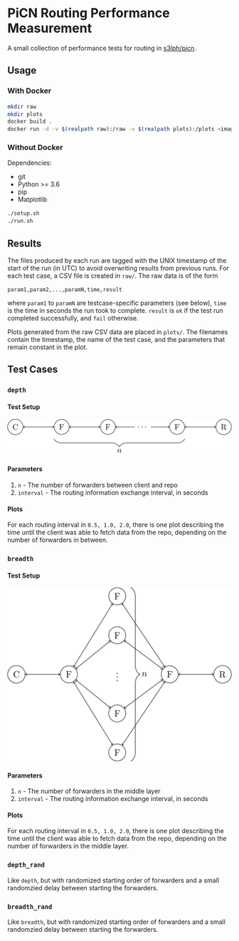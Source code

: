 # PiCN Routing Performance Measurement

A small collection of performance tests for routing in [s3lph/picn][s3lph-picn].

## Usage

### With Docker

```sh
mkdir raw
mkdir plots
docker build .
docker run -d -v $(realpath raw):/raw -v $(realpath plots):/plots <image id>
```

### Without Docker

Dependencies:

  - git
  - Python >= 3.6
  - pip
  - Matplotlib

```sh
./setup.sh
./run.sh
```

## Results

The files produced by each run are tagged with the UNIX timestamp of the start of
the run (in UTC) to avoid overwriting results from previous runs.  For each test
case, a CSV file is created in `raw/`.  The raw data is of the form

```csv
param1,param2,...,paramN,time,result
```

where `param1` to `paramN` are testcase-specific parameters (see below), `time`
is the time in seconds the run took to complete.  `result` is `ok` if the test
run completed successfully, and `fail` otherwise.

Plots generated from the raw CSV data are placed in `plots/`.  The filenames
contain the timestamp, the name of the test case, and the parameters that
remain constant in the plot.

## Test Cases

### `depth`

#### Test Setup

!["depth" test case setup](img/depth.png)

#### Parameters

1. `n` - The number of forwarders between client and repo
2. `interval` - The routing information exchange interval, in seconds

#### Plots

For each routing interval  in `0.5, 1.0, 2.0`, there is one plot describing the
time until the client was able to fetch data from the repo, depending on the
number of forwarders in between.

### `breadth`

#### Test Setup

!["breadth" test case setup](img/breadth.png)

#### Parameters

1. `n` - The number of forwarders in the middle layer
2. `interval` - The routing information exchange interval, in seconds

#### Plots

For each routing interval  in `0.5, 1.0, 2.0`, there is one plot describing the
time until the client was able to fetch data from the repo, depending on the
number of forwarders in the middle layer.

### `depth_rand`

Like `depth`, but with randomized starting order of forwarders and a small
randomzied delay between starting the forwarders.

### `breadth_rand`

Like `breadth`, but with randomized starting order of forwarders and a small
randomzied delay between starting the forwarders.

[s3lph-picn]: https://github.com/s3lph/picn

